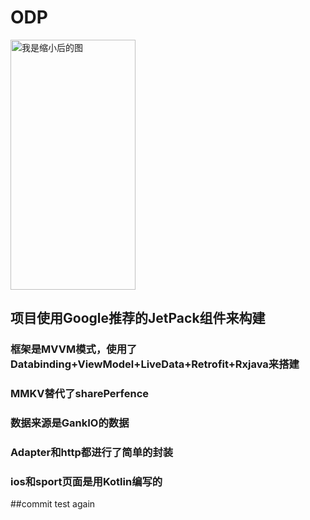 # ODP


 
  <img src="https://github.com/SeaMyC/ODP/blob/master/images/home.gif" width="200" height="400" alt="我是缩小后的图"></img>
  
## 项目使用Google推荐的JetPack组件来构建

### 框架是MVVM模式，使用了Databinding+ViewModel+LiveData+Retrofit+Rxjava来搭建

### MMKV替代了sharePerfence

### 数据来源是GankIO的数据

### Adapter和http都进行了简单的封装

### ios和sport页面是用Kotlin编写的

##commit test again
